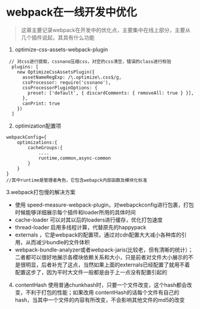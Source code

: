# webpack在一线开发中优化

> 这章主要记录webpack在开发中的优化点，主要集中在线上部分，主要从几个插件说起，其具有什么功能

1. optimize-css-assets-webpack-plugin

```
 // 对css进行提取，cssnano压缩css，对空的css清空，错误的class进行校验
  plugins: [
    new OptimizeCssAssetsPlugin({
      assetNameRegExp: /\.optimize\.css$/g,
      cssProcessor: require('cssnano'),
      cssProcessorPluginOptions: {
        preset: ['default', { discardComments: { removeAll: true } }],
      },
      canPrint: true
    })
  ]

```

2. optimization配置项

```
webpackConfig={
    optimizations:{
        cacheGroups:{
            ....
            runtime,common,async-common
        }
    }
}
//其中runtime是管理者角色，它包含webapck内部函数及模块化标准

```

3.webpack打包慢的解决方案
- 使用 speed-measure-webpack-plugin，对webapckconfig进行包裹，打包时候能够详细展示每个插件和loader所用的具体时间
- cache-loader 可以对其以后的loaders进行缓存，优化打包速度
- thread-loader 启用多线程计算，代替原先的happypack
- externals ，它是webpack的配置项，通过对cdn配置大大减小各种库的引用，从而减少bundle的文件体积
- webpack-bundle-analyzer或者webpack-jaris(比较老，但有清晰的统计）；二者都可以很好地展示各模块依赖关系和大小，只是前者对文件大小展示的不是很明显，后者补充了这点，当然如果上面的externals已经配置了就用不着配置这步了，因为平时大文件一般都是由于上一点没有配置引起的

4. contentHash
使用普通chunkhash时，只要一个文件改变，这个hash都会改变，不利于打包的性能；如果改用 contentHash的话每个文件有自己的hash，当其中一个文件的内容有所改变，不会影响其他文件的md5的改变


